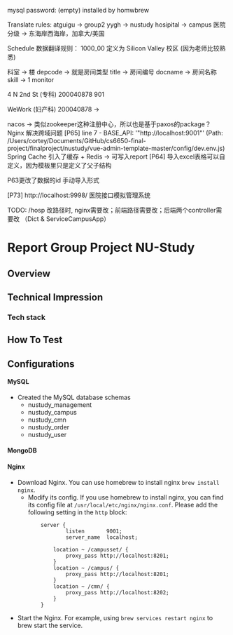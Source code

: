 mysql password: (empty) installed by homwbrew

Translate rules:
atguigu -> group2
yygh -> nustudy
hosipital -> campus
医院分级 -> 东海岸西海岸，加拿大/美国



Schedule 数据翻译规则：
1000_00 定义为 Silicon Valley 校区 (因为老师比较熟悉)

科室 -> 楼
depcode -> 就是房间类型
title -> 房间编号
docname -> 房间名称
skill -> 1 monitor

  4 N 2nd St (专科)
      200040878 901
    
  WeWork (妇产科)
200040878 ->


nacos -> 类似zookeeper这种注册中心，所以也是基于paxos的package？
Nginx 解决跨域问题 [P65] line 7 - BASE_API: '"http://localhost:9001"' (Path: /Users/cortey/Documents/GitHub/cs6650-final-project/finalproject/nustudy/vue-admin-template-master/config/dev.env.js)
Spring Cache 引入了缓存 + Redis -> 可写入report [P64]
导入excel表格可以自定义，因为模板里只是定义了父子结构

P63更改了数据的id 手动导入形式

[P73] http://localhost:9998/ 医院接口模拟管理系统

TODO:
/hosp 改路径时, nginx需要改；前端路径需要改；后端两个controller需要改 （Dict & ServiceCampusApp）
# Report Group Project NU-Study
## Overview

## Technical Impression
### Tech stack

## How To Test
## Configurations
#### MySQL
- Created the MySQL database schemas
  - nustudy_management
  - nustudy_campus
  - nustudy_cmn
  - nustudy_order
  - nustudy_user
#### MongoDB
#### Nginx
- Download Nginx. You can use homebrew to install nginx `brew install nginx`.  
  - Modify its config. If you use homebrew to install nginx, you can find its config file at `/usr/local/etc/nginx/nginx.conf`. Please add the following setting in the `http` block:
      ```nginx configuration
          server {
                  listen       9001;
                  server_name  localhost;
    
              location ~ /campusset/ {
                  proxy_pass http://localhost:8201;
              }
              location ~ /campus/ {
                  proxy_pass http://localhost:8201;
              }
              location ~ /cmn/ {
                  proxy_pass http://localhost:8202;
              }
          }
      ```
- Start the Nginx. For example, using `brew services restart nginx` to brew start the service.


